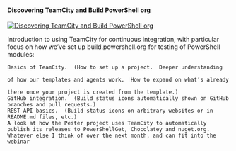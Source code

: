 ﻿#### Discovering TeamCity and Build PowerShell org

[![Discovering TeamCity and Build PowerShell org](https://i2.ytimg.com/vi/eUBphSlZqMo/hqdefault.jpg "Discovering TeamCity and Build PowerShell org")](https://www.youtube.com/watch?v=eUBphSlZqMo)

Introduction to using TeamCity for continuous integration, with particular focus on how we’ve set up build.powershell.org for testing of PowerShell modules:

    Basics of TeamCity.  (How to set up a project.  Deeper understanding

    of how our templates and agents work.  How to expand on what’s already

    there once your project is created from the template.)
    GitHub integration.  (Build status icons automatically shown on GitHub branches and pull requests.)
    REST API basics.  (Build status icons on arbitrary websites or in README.md files, etc.)
    A look at how the Pester project uses TeamCity to automatically publish its releases to PowerShellGet, Chocolatey and nuget.org.
    Whatever else I think of over the next month, and can fit into the webinar


